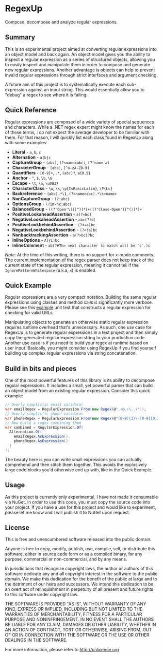 # RegexUp
Compose, decompose and analyze regular expressions.

## Summary
This is an experimental project aimed at converting regular expressions into an object model and back again. An object model gives you the ability to inspect a regular expression as a series of structured objects, allowing you to easily inspect and manipulate them in order to compose and generate new regular expressions. Another advantage is objects can help to prevent invalid regular expressions through strict interfaces and argument checking.

A future aim of this project is to systematically execute each sub-expression against an input string. This would essentially allow you to "debug" a regex to see where it is failing.

## Quick Reference
Regular expressions are composed of a wide variety of special sequences and characters. While a .NET regex expert might know the names for each of these terms, I do not expect the average developer to be familiar with them. For that reason, I will quickly list each class found in RegexUp along with some examples:

* **Literal** - `a`, `b`, `c`
* **Alternation** - `a|b|c`
* **CaptureGroup** - `(abc)`, `(?<name>abc)`, `(?'name'a)`
* **CharacterGroup** - `[abc]`, `[^a-zA-Z0-9]`
* **Quantifiers** - `[0-9]+`, `.*`, `(abc)?`, `a{0,5}`
* **Anchor** - `^`, `$`, `\b`, `\G`
* **Escape** - `\t`, `\n`, `\u0037`
* **CharacterClass** - `\w`, `\s`, `\p{IsBasicLatin}`, `\P{Lu}`
* **Backreference** - `(abc).*\1`, `(?<name>abc).*\k<name>`
* **NonCaptureGroup** - `(?:abc)`
* **OptionsGroup** - `(?im-nx:abc)`
* **BalancedGroup** - `((?'Open'\()[^)]*)+((?'Close-Open')[^()]*)+`
* **PositiveLookaheadAssertion** - `a(?=bc)`
* **NegativeLookaheadAssertion** - `abc(?!d)`
* **PositiveLookbehindAssertion** - `(?<=a)bc`
* **NegativeLookbehindAssertion** - `(?<!a)bc`
* **NonbacktrackingAssertion** - `a(?>bc)?bc`
* **InlineOptions** - `A(?i)bc`
* **InlineComment** - `ab(?#The next character to match will be 'c'.)c`

*Note*: At the time of this writing, there is no support for x-mode comments. The current implementation of the regex parser does not keep track of the current state of the regular expression, meaning it cannot tell if the `IgnorePatternWhitespace` (a.k.a, `x`) is enabled.

## Quick Example
Regular expressions are a very compact notation. Building the same regular expressions using classes and method calls is significantly more verbose. Please see this [example](https://github.com/jehugaleahsa/RegexUp/blob/master/RegexUp.Tests/RealWorldTester.cs#L9) unit test that constructs a regular expression for checking for valid URLs.

Manipulating objects to generate an otherwise static regular expression requires runtime overhead that's unnecessary. As such, one use case for RegexUp is to generate regular expressions in a test project and then simply copy the generated regular expression string to your production code. Another use case is if you need to build your regex at runtime based on user input. Basically, you might consider using RegexUp if you find yourself building up complex regular expressions via string concatenation.

## Build in bits and pieces
One of the most powerful features of this library is its ability to decompose regular expressions. It includes a small, yet powerful parser that can build an object model from an existing regular expression. Consider this quick example:

```csharp
// Overly simplistic email validator
var emailRegex = RegularExpression.From(new Regex(@".+@.+\..+"));
// Overly simplistic phone validator
var phoneRegex = RegularExpression.From(new Regex(@"[0-9]{3}\-[0-9]{0,3}[0-9]{4}"));
// Now build a regex combining them
var combined = RegularExpression.Of(
  Alternation.Of(
    emailRegex.AsExpression(),
    phoneRegex.AsExpression()
  )
);
```

The beauty here is you can write small expressions you can actually comprehend and then stitch them together. This avoids the explosively large code blocks you'd otherwise end up with, like in the Quick Example.

## Usage
As this project is currently only experimental, I have not made it consumable via NuGet. In order to use this code, you must copy the source code into your project. If you have a use for this project and would like to experiment, please let me know and I will publish it to NuGet upon request.

## License
This is free and unencumbered software released into the public domain.

Anyone is free to copy, modify, publish, use, compile, sell, or
distribute this software, either in source code form or as a compiled
binary, for any purpose, commercial or non-commercial, and by any
means.

In jurisdictions that recognize copyright laws, the author or authors
of this software dedicate any and all copyright interest in the
software to the public domain. We make this dedication for the benefit
of the public at large and to the detriment of our heirs and
successors. We intend this dedication to be an overt act of
relinquishment in perpetuity of all present and future rights to this
software under copyright law.

THE SOFTWARE IS PROVIDED "AS IS", WITHOUT WARRANTY OF ANY KIND,
EXPRESS OR IMPLIED, INCLUDING BUT NOT LIMITED TO THE WARRANTIES OF
MERCHANTABILITY, FITNESS FOR A PARTICULAR PURPOSE AND NONINFRINGEMENT.
IN NO EVENT SHALL THE AUTHORS BE LIABLE FOR ANY CLAIM, DAMAGES OR
OTHER LIABILITY, WHETHER IN AN ACTION OF CONTRACT, TORT OR OTHERWISE,
ARISING FROM, OUT OF OR IN CONNECTION WITH THE SOFTWARE OR THE USE OR
OTHER DEALINGS IN THE SOFTWARE.

For more information, please refer to <http://unlicense.org>
